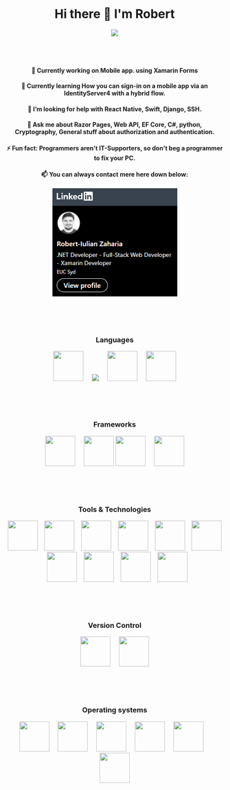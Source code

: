  <h1 align="center">Hi there 👋 I'm Robert</h1>
 
 <div align="center">
  <img src="https://komarev.com/ghpvc/?username=pentr32&color=blueviolet" />
 </div>


<br><br>

<div align="center">
 <h4> 🔭 Currently working on Mobile app. using Xamarin Forms </h4>
 <h4> 🌱 Currently learning How you can sign-in on a mobile app via an IdentityServer4 with a hybrid flow. </h4>
 <h4> 🤔 I’m looking for help with React Native, Swift, Django, SSH. </h4>
 <h4> 💬 Ask me about Razor Pages, Web API, EF Core, C#, python, Cryptography, General stuff about authorization and authentication. </h4>
 <h4> ⚡ Fun fact: Programmers aren't IT-Supporters, so don't beg a programmer to fix your PC. </h4>
 <h4> 📫 You can always contact mere here down below: </h4>

 <a target="_blank" href="https://www.linkedin.com/in/robert-iulian-zaharia-63758a223/">
    <img src="https://raw.githubusercontent.com/pentr32/pentr32/main/Capture232.PNG" />
 </a>
</div>




<!-- ![Anurag's GitHub stats](https://github-readme-stats.vercel.app/api?username=pentr32&show_icons=true&theme=tokyonight) -->

<br><br><br>

<div align="center">
 <h3> Languages </h3>
 
 <img src="https://cdn.jsdelivr.net/gh/devicons/devicon/icons/csharp/csharp-original.svg" width="70" height="70" /> &nbsp;&nbsp;&nbsp; <img src="https://cdn.jsdelivr.net/gh/devicons/devicon/icons/cplusplus/cplusplus-original.svg" widht="70" height="70" /> &nbsp;&nbsp;&nbsp; <img src="https://cdn.jsdelivr.net/gh/devicons/devicon/icons/python/python-original-wordmark.svg" width="70" height="70" /> &nbsp;&nbsp;&nbsp; <img src="https://cdn.jsdelivr.net/gh/devicons/devicon/icons/embeddedc/embeddedc-original-wordmark.svg" width="70" height="70" />
 
 <br><br><br>
 
 <h3> Frameworks </h3>
 
 <img src="https://cdn.jsdelivr.net/gh/devicons/devicon/icons/vuejs/vuejs-original-wordmark.svg" width="70" height="70" /> &nbsp;&nbsp;&nbsp; <img
src="https://raw.githubusercontent.com/detain/svg-logos/780f25886640cef088af994181646db2f6b1a3f8/svg/xamarin.svg" width="70" height="70" />  <img src="https://cdn.jsdelivr.net/gh/devicons/devicon/icons/jquery/jquery-original-wordmark.svg" width="70" height="70" /> &nbsp;&nbsp;&nbsp; <img src="https://cdn.jsdelivr.net/gh/devicons/devicon/icons/dotnetcore/dotnetcore-original.svg" width="70" height="70" />
 
 <br><br><br>
 
 <h3> Tools & Technologies </h3>
 
 <img src="https://cdn.jsdelivr.net/gh/devicons/devicon/icons/arduino/arduino-original-wordmark.svg" width="70" height="70" /> &nbsp;&nbsp; <img src="https://cdn.jsdelivr.net/gh/devicons/devicon/icons/visualstudio/visualstudio-plain.svg" width="70" height="70" /> &nbsp;&nbsp; <img src="https://cdn.jsdelivr.net/gh/devicons/devicon/icons/figma/figma-original.svg" width="70" height="70" /> &nbsp;&nbsp; <img src="https://cdn.jsdelivr.net/gh/devicons/devicon/icons/pycharm/pycharm-original.svg" width="70" height="70" /> &nbsp;&nbsp;  <img src="https://cdn.jsdelivr.net/gh/devicons/devicon/icons/azure/azure-original.svg" width="70" height="70" /> &nbsp;&nbsp; <img src="https://cdn.jsdelivr.net/gh/devicons/devicon/icons/mysql/mysql-original-wordmark.svg" width="70" height="70" /> &nbsp;&nbsp; <img src="https://cdn.jsdelivr.net/gh/devicons/devicon/icons/microsoftsqlserver/microsoftsqlserver-plain-wordmark.svg" width="70" height="70" /> &nbsp;&nbsp; <img src="https://cdn.jsdelivr.net/gh/devicons/devicon/icons/kubernetes/kubernetes-plain-wordmark.svg" width="70" height="70" /> &nbsp;&nbsp; <img src="https://cdn.jsdelivr.net/gh/devicons/devicon/icons/docker/docker-original-wordmark.svg" width="70" height="70" /> &nbsp;&nbsp; <img
src="https://camo.githubusercontent.com/93b32389bf746009ca2370de7fe06c3b5146f4c99d99df65994f9ced0ba41685/68747470733a2f2f7777772e766563746f726c6f676f2e7a6f6e652f6c6f676f732f676574706f73746d616e2f676574706f73746d616e2d69636f6e2e737667" width="70" height="70" />

  
 <br><br><br>
 
 <h3> Version Control </h3>
 
 <img src="https://cdn.jsdelivr.net/gh/devicons/devicon/icons/github/github-original-wordmark.svg" width="70" height="70" /> &nbsp;&nbsp;&nbsp; <img src="https://cdn.jsdelivr.net/gh/devicons/devicon/icons/gitlab/gitlab-original-wordmark.svg" width="70" height="70" />
 
 <br><br><br>
 
 <h3> Operating systems </h3>
 
  <img src="https://cdn.jsdelivr.net/gh/devicons/devicon/icons/linux/linux-original.svg" width="70" height="70" /> &nbsp;&nbsp;&nbsp; <img src="https://cdn.jsdelivr.net/gh/devicons/devicon/icons/raspberrypi/raspberrypi-original.svg" width="70" height="70" /> &nbsp;&nbsp;&nbsp; <img src="https://cdn.jsdelivr.net/gh/devicons/devicon/icons/centos/centos-original.svg" width="70" height="70" /> &nbsp;&nbsp;&nbsp; <img src="https://cdn.jsdelivr.net/gh/devicons/devicon/icons/ubuntu/ubuntu-plain-wordmark.svg" width="70" height="70" /> &nbsp;&nbsp;&nbsp; <img src="https://cdn.jsdelivr.net/gh/devicons/devicon/icons/debian/debian-plain-wordmark.svg" width="70" height="70" /> &nbsp;&nbsp;&nbsp; <img src="https://cdn.jsdelivr.net/gh/devicons/devicon/icons/windows8/windows8-original.svg" width="70" height="70" /> 
 

 </div>
